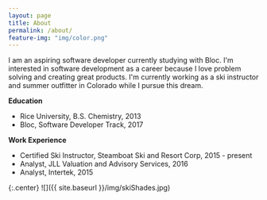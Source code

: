 ```yaml
---
layout: page
title: About
permalink: /about/
feature-img: "img/color.png"
---
```


I am an aspiring software developer currently studying with Bloc. I'm interested in software development as a career because I love problem solving and creating great products. I'm currently working as a ski instructor and summer outfitter in Colorado while I pursue this dream.

**Education**

* Rice University, B.S. Chemistry, 2013
* Bloc, Software Developer Track, 2017

**Work Experience**

* Certified Ski Instructor, Steamboat Ski and Resort Corp, 2015 - present
* Analyst, JLL Valuation and Advisory Services, 2016
* Analyst, Intertek, 2015

{:.center}
![]({{ site.baseurl }}/img/skiShades.jpg)
